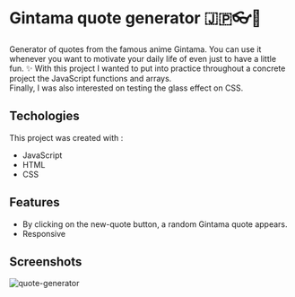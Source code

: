 
# Gintama quote generator :jp::eyeglasses::ice_cream:

Generator of quotes from the famous anime Gintama. 
You can use it whenever you want to motivate your daily life of even just to have a little fun. :sparkles:
With this project I wanted to put into practice throughout a concrete project the JavaScript functions and arrays.  
Finally, I was also interested on testing the glass effect on CSS.

## Techologies

This project was created with : 

* JavaScript
* HTML
* CSS


## Features

- By clicking on the new-quote button, a random Gintama quote appears.
- Responsive

## Screenshots
![quote-generator](https://user-images.githubusercontent.com/108081381/185941144-a14346e8-c232-4b18-b987-166e778ab3b4.png)

